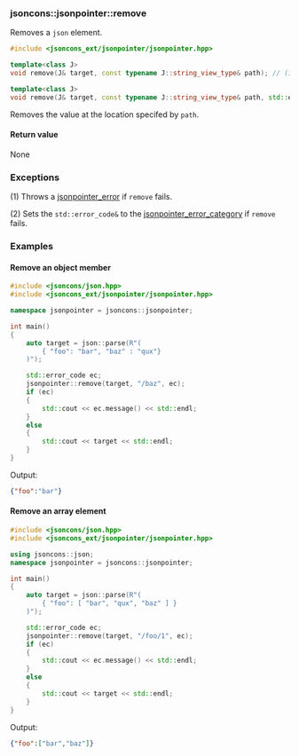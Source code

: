 ### jsoncons::jsonpointer::remove

Removes a `json` element.

```c++
#include <jsoncons_ext/jsonpointer/jsonpointer.hpp>

template<class J>
void remove(J& target, const typename J::string_view_type& path); // (1)

template<class J>
void remove(J& target, const typename J::string_view_type& path, std::error_code& ec); // (2)
```

Removes the value at the location specifed by `path`.

#### Return value

None

### Exceptions

(1) Throws a [jsonpointer_error](jsonpointer_error.md) if `remove` fails.
 
(2) Sets the `std::error_code&` to the [jsonpointer_error_category](jsonpointer_errc.md) if `remove` fails. 

### Examples

#### Remove an object member

```c++
#include <jsoncons/json.hpp>
#include <jsoncons_ext/jsonpointer/jsonpointer.hpp>

namespace jsonpointer = jsoncons::jsonpointer;

int main()
{
    auto target = json::parse(R"(
        { "foo": "bar", "baz" : "qux"}
    )");

    std::error_code ec;
    jsonpointer::remove(target, "/baz", ec);
    if (ec)
    {
        std::cout << ec.message() << std::endl;
    }
    else
    {
        std::cout << target << std::endl;
    }
}
```
Output:
```json
{"foo":"bar"}
```

#### Remove an array element

```c++
#include <jsoncons/json.hpp>
#include <jsoncons_ext/jsonpointer/jsonpointer.hpp>

using jsoncons::json;
namespace jsonpointer = jsoncons::jsonpointer;

int main()
{
    auto target = json::parse(R"(
        { "foo": [ "bar", "qux", "baz" ] }
    )");

    std::error_code ec;
    jsonpointer::remove(target, "/foo/1", ec);
    if (ec)
    {
        std::cout << ec.message() << std::endl;
    }
    else
    {
        std::cout << target << std::endl;
    }
}
```
Output:
```json
{"foo":["bar","baz"]}
```


